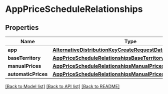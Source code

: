 # AppPriceScheduleRelationships

## Properties
Name | Type | Description | Notes
------------ | ------------- | ------------- | -------------
**app** | [**AlternativeDistributionKeyCreateRequestDataRelationshipsApp**](AlternativeDistributionKeyCreateRequestDataRelationshipsApp.md) |  | [optional] 
**baseTerritory** | [**AppPriceScheduleRelationshipsBaseTerritory**](AppPriceScheduleRelationshipsBaseTerritory.md) |  | [optional] 
**manualPrices** | [**AppPriceScheduleRelationshipsManualPrices**](AppPriceScheduleRelationshipsManualPrices.md) |  | [optional] 
**automaticPrices** | [**AppPriceScheduleRelationshipsManualPrices**](AppPriceScheduleRelationshipsManualPrices.md) |  | [optional] 

[[Back to Model list]](../README.md#documentation-for-models) [[Back to API list]](../README.md#documentation-for-api-endpoints) [[Back to README]](../README.md)


